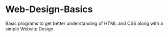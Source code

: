 # Web-Design-Basics
Basic programs to get better understanding of HTML and CSS along with a simple Website Design.

